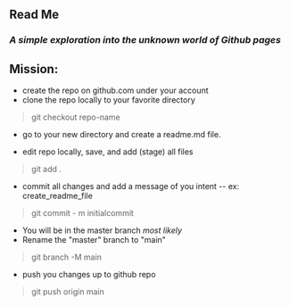 ## Read Me
### _A simple exploration into the unknown world of Github pages_

## Mission:
- create the repo on github.com under your account
- clone the repo locally to your favorite directory
 > git checkout repo-name
- go to your new directory and create a readme.md file. 

- edit repo locally, save, and add (stage) all files
>git add . 
- commit all changes and add a message of you intent -- ex: create_readme_file
>git commit - m initialcommit
- You will be in the master branch *most likely*
- Rename the "master" branch to "main"
 >git branch -M main
- push you changes up to github repo
 >git push origin main
